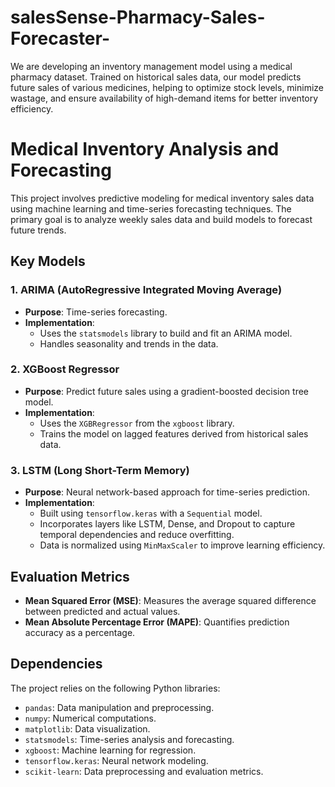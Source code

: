 # salesSense-Pharmacy-Sales-Forecaster-
We are developing an inventory management model using a medical pharmacy dataset. Trained on historical sales data, our model predicts future sales of various medicines, helping to optimize stock levels, minimize wastage, and ensure availability of high-demand items for better inventory efficiency.

# Medical Inventory Analysis and Forecasting

This project involves predictive modeling for medical inventory sales data using machine learning and time-series forecasting techniques. The primary goal is to analyze weekly sales data and build models to forecast future trends.

## Key Models

### 1. ARIMA (AutoRegressive Integrated Moving Average)
- **Purpose**: Time-series forecasting.
- **Implementation**: 
  - Uses the `statsmodels` library to build and fit an ARIMA model.
  - Handles seasonality and trends in the data.

### 2. XGBoost Regressor
- **Purpose**: Predict future sales using a gradient-boosted decision tree model.
- **Implementation**:
  - Uses the `XGBRegressor` from the `xgboost` library.
  - Trains the model on lagged features derived from historical sales data.

### 3. LSTM (Long Short-Term Memory)
- **Purpose**: Neural network-based approach for time-series prediction.
- **Implementation**:
  - Built using `tensorflow.keras` with a `Sequential` model.
  - Incorporates layers like LSTM, Dense, and Dropout to capture temporal dependencies and reduce overfitting.
  - Data is normalized using `MinMaxScaler` to improve learning efficiency.

## Evaluation Metrics
- **Mean Squared Error (MSE)**: Measures the average squared difference between predicted and actual values.
- **Mean Absolute Percentage Error (MAPE)**: Quantifies prediction accuracy as a percentage.

## Dependencies
The project relies on the following Python libraries:
- `pandas`: Data manipulation and preprocessing.
- `numpy`: Numerical computations.
- `matplotlib`: Data visualization.
- `statsmodels`: Time-series analysis and forecasting.
- `xgboost`: Machine learning for regression.
- `tensorflow.keras`: Neural network modeling.
- `scikit-learn`: Data preprocessing and evaluation metrics.

